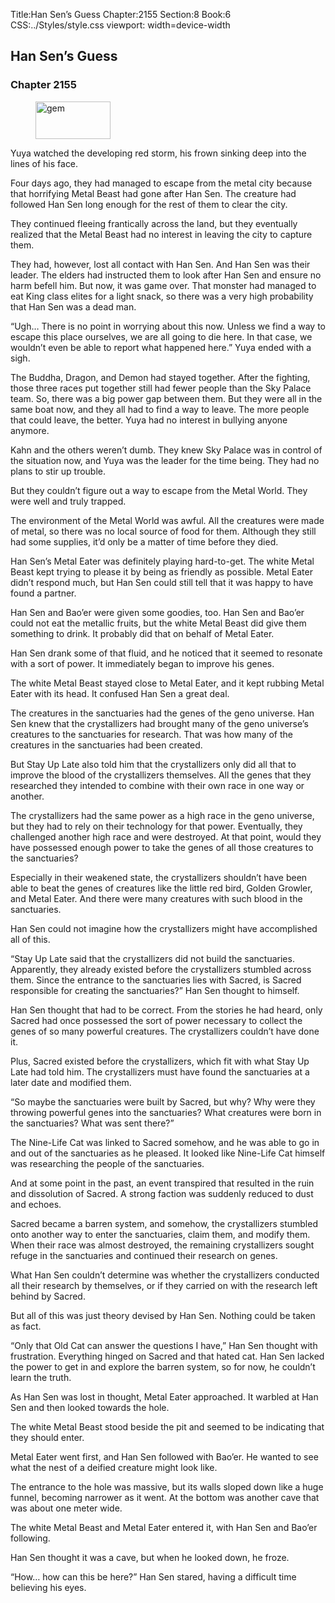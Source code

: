 Title:Han Sen’s Guess 
Chapter:2155 
Section:8 
Book:6 
CSS:../Styles/style.css 
viewport: width=device-width
  
## Han Sen’s Guess
### Chapter 2155 
<figure>
	<img src="../Images/gem.gif" alt="gem" id="gem" width="120" height="60" />
</figure>
  

  
  Yuya watched the developing red storm, his frown sinking deep into the lines of his face.

Four days ago, they had managed to escape from the metal city because that horrifying Metal Beast had gone after Han Sen. The creature had followed Han Sen long enough for the rest of them to clear the city.

They continued fleeing frantically across the land, but they eventually realized that the Metal Beast had no interest in leaving the city to capture them.

They had, however, lost all contact with Han Sen. And Han Sen was their leader. The elders had instructed them to look after Han Sen and ensure no harm befell him. But now, it was game over. That monster had managed to eat King class elites for a light snack, so there was a very high probability that Han Sen was a dead man.

“Ugh… There is no point in worrying about this now. Unless we find a way to escape this place ourselves, we are all going to die here. In that case, we wouldn’t even be able to report what happened here.” Yuya ended with a sigh.

The Buddha, Dragon, and Demon had stayed together. After the fighting, those three races put together still had fewer people than the Sky Palace team. So, there was a big power gap between them. But they were all in the same boat now, and they all had to find a way to leave. The more people that could leave, the better. Yuya had no interest in bullying anyone anymore.

Kahn and the others weren’t dumb. They knew Sky Palace was in control of the situation now, and Yuya was the leader for the time being. They had no plans to stir up trouble.

But they couldn’t figure out a way to escape from the Metal World. They were well and truly trapped.

The environment of the Metal World was awful. All the creatures were made of metal, so there was no local source of food for them. Although they still had some supplies, it’d only be a matter of time before they died.

Han Sen’s Metal Eater was definitely playing hard-to-get. The white Metal Beast kept trying to please it by being as friendly as possible. Metal Eater didn’t respond much, but Han Sen could still tell that it was happy to have found a partner.

Han Sen and Bao’er were given some goodies, too. Han Sen and Bao’er could not eat the metallic fruits, but the white Metal Beast did give them something to drink. It probably did that on behalf of Metal Eater.

Han Sen drank some of that fluid, and he noticed that it seemed to resonate with a sort of power. It immediately began to improve his genes.

The white Metal Beast stayed close to Metal Eater, and it kept rubbing Metal Eater with its head. It confused Han Sen a great deal.

The creatures in the sanctuaries had the genes of the geno universe. Han Sen knew that the crystallizers had brought many of the geno universe’s creatures to the sanctuaries for research. That was how many of the creatures in the sanctuaries had been created.

But Stay Up Late also told him that the crystallizers only did all that to improve the blood of the crystallizers themselves. All the genes that they researched they intended to combine with their own race in one way or another.

The crystallizers had the same power as a high race in the geno universe, but they had to rely on their technology for that power. Eventually, they challenged another high race and were destroyed. At that point, would they have possessed enough power to take the genes of all those creatures to the sanctuaries?

Especially in their weakened state, the crystallizers shouldn’t have been able to beat the genes of creatures like the little red bird, Golden Growler, and Metal Eater. And there were many creatures with such blood in the sanctuaries.

Han Sen could not imagine how the crystallizers might have accomplished all of this.

“Stay Up Late said that the crystallizers did not build the sanctuaries. Apparently, they already existed before the crystallizers stumbled across them. Since the entrance to the sanctuaries lies with Sacred, is Sacred responsible for creating the sanctuaries?” Han Sen thought to himself.

Han Sen thought that had to be correct. From the stories he had heard, only Sacred had once possessed the sort of power necessary to collect the genes of so many powerful creatures. The crystallizers couldn’t have done it.

Plus, Sacred existed before the crystallizers, which fit with what Stay Up Late had told him. The crystallizers must have found the sanctuaries at a later date and modified them.

“So maybe the sanctuaries were built by Sacred, but why? Why were they throwing powerful genes into the sanctuaries? What creatures were born in the sanctuaries? What was sent there?”

The Nine-Life Cat was linked to Sacred somehow, and he was able to go in and out of the sanctuaries as he pleased. It looked like Nine-Life Cat himself was researching the people of the sanctuaries.

And at some point in the past, an event transpired that resulted in the ruin and dissolution of Sacred. A strong faction was suddenly reduced to dust and echoes.

Sacred became a barren system, and somehow, the crystallizers stumbled onto another way to enter the sanctuaries, claim them, and modify them. When their race was almost destroyed, the remaining crystallizers sought refuge in the sanctuaries and continued their research on genes.

What Han Sen couldn’t determine was whether the crystallizers conducted all their research by themselves, or if they carried on with the research left behind by Sacred.

But all of this was just theory devised by Han Sen. Nothing could be taken as fact.

“Only that Old Cat can answer the questions I have,” Han Sen thought with frustration. Everything hinged on Sacred and that hated cat. Han Sen lacked the power to get in and explore the barren system, so for now, he couldn’t learn the truth.

As Han Sen was lost in thought, Metal Eater approached. It warbled at Han Sen and then looked towards the hole.

The white Metal Beast stood beside the pit and seemed to be indicating that they should enter.

Metal Eater went first, and Han Sen followed with Bao’er. He wanted to see what the nest of a deified creature might look like.

The entrance to the hole was massive, but its walls sloped down like a huge funnel, becoming narrower as it went. At the bottom was another cave that was about one meter wide.

The white Metal Beast and Metal Eater entered it, with Han Sen and Bao’er following.

Han Sen thought it was a cave, but when he looked down, he froze.

“How… how can this be here?” Han Sen stared, having a difficult time believing his eyes.
